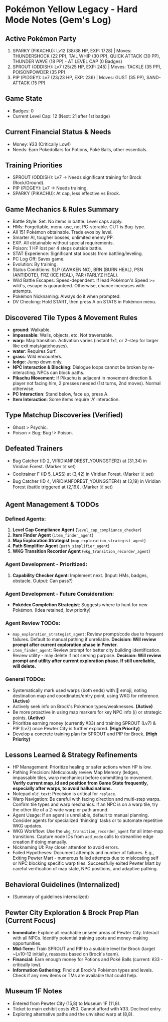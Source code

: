 # Pokémon Yellow Legacy - Hard Mode Notes (Gem's Log)

## Active Pokémon Party
1. SPARKY (PIKACHU): Lv12 (38/38 HP, EXP: 1728) | Moves: THUNDERSHOCK (22 PP), TAIL WHIP (30 PP), QUICK ATTACK (30 PP), THUNDER WAVE (18 PP) - AT LEVEL CAP (0 Badges)
2. SPROUT (ODDISH): Lv7 (25/25 HP, EXP: 245) | Moves: TACKLE (35 PP), POISONPOWDER (35 PP)
3. PIP (PIDGEY): Lv7 (23/23 HP, EXP: 236) | Moves: GUST (35 PP), SAND-ATTACK (15 PP)

## Game State
- Badges: 0
- Current Level Cap: 12 (Next: 21 after 1st badge)

## Current Financial Status & Needs
- Money: ¥33 (Critically Low!)
- Needs: Earn Pokedollars for Potions, Poké Balls, other essentials.

## Training Priorities
- SPROUT (ODDISH): Lv7 -> Needs significant training for Brock (Rock/Ground).
- PIP (PIDGEY): Lv7 -> Needs training.
- SPARKY (PIKACHU): At cap, less effective vs Brock.

## Game Mechanics & Rules Summary
- Battle Style: Set. No items in battle. Level caps apply.
- HMs: Forgettable, menu-use, not PC-storable. CUT is Bug-type.
- All 151 Pokémon obtainable. Trade evos by level.
- Smarter AI, tougher bosses, unlimited enemy PP.
- EXP. All obtainable without special requirements.
- Poison: 1 HP lost per 4 steps outside battle.
- STAT Experience: Significant stat boosts from battling/leveling.
- PC Log Off: Saves game.
- Evolution: By training.
- Status Conditions: SLP (AWAKENING), BRN (BURN HEAL), PSN (ANTIDOTE), FRZ (ICE HEAL), PAR (PARLYZ HEAL).
- Wild Battle Escapes: Speed-dependent. If lead Pokémon's Speed >= wild's, escape is guaranteed. Otherwise, chance increases with attempts.
- Pokémon Nicknaming: Always do it when prompted.
- DV Checking: Hold START, then press A on STATS in Pokémon menu.

## Discovered Tile Types & Movement Rules
- **ground**: Walkable.
- **impassable**: Walls, objects, etc. Not traversable.
- **warp**: Map transition. Activation varies (instant 1x1, or 2-step for larger like exit mats/gatehouses).
- **water**: Requires Surf.
- **grass**: Wild encounters.
- **ledge**: Jump down only.
- **NPC Interaction & Blocking**: Dialogue loops cannot be broken by re-interacting. NPCs can block paths.
- **Pikachu Movement**: If Pikachu is adjacent in movement direction & player not facing him, 2 presses needed (1st turns, 2nd moves). Normal otherwise.
- **PC Interaction**: Stand below, face up, press A.
- **Item Interaction**: Some items require 'A' interaction.

## Type Matchup Discoveries (Verified)
- Ghost > Psychic.
- Poison > Bug; Bug !> Poison.

## Defeated Trainers
- Bug Catcher (ID 2, VIRIDIANFOREST_YOUNGSTER2) at (31,34) in Viridian Forest. (Marker ☠️ set)
- Cooltrainer F (ID 5, LASS) at (3,42) in Viridian Forest. (Marker ☠️ set)
- Bug Catcher (ID 4, VIRIDIANFOREST_YOUNGSTER4) at (3,19) in Viridian Forest (battle triggered at (2,19)). (Marker ☠️ set)

## Agent Management & TODOs
### Defined Agents:
1.  **Level Cap Compliance Agent** (`level_cap_compliance_checker`)
2.  **Item Finder Agent** (`item_finder_agent`)
3.  **Map Exploration Strategist** (`map_exploration_strategist_agent`)
4.  **Path Simplifier Agent** (`path_simplifier_agent`)
5.  **WKG Transition Recorder Agent** (`wkg_transition_recorder_agent`)

### Agent Development - Prioritized:
1.  **Capability Checker Agent**: Implement next. (Input: HMs, badges, obstacle. Output: Can pass?)

### Agent Development - Future Consideration:
-   **Pokédex Completion Strategist**: Suggests where to hunt for new Pokémon. (Idea retained, low priority)

### Agent Review TODOs:
- `map_exploration_strategist_agent`: Review prompt/code due to frequent failures. Default to manual pathing if unreliable. **Decision: Will review prompt after current exploration phase in Pewter.**
- `item_finder_agent`: Review prompt for better city building identification. Review utility - may delete if not serving purpose. **Decision: Will review prompt and utility after current exploration phase. If still unreliable, will delete.**

### General TODOs:
- Systematically mark used warps (both ends) with 🚪 emoji, noting destination map and coordinates/entry point, using WKG for reference. **(Active)**
- Actively seek info on Brock's Pokémon types/weaknesses. **(Active)**
- Be more proactive in using map markers for key NPC info (ℹ️) or strategic points. **(Active)**
- Prioritize earning money (currently ¥33) and training SPROUT (Lv7) & PIP (Lv7) once Pewter City is further explored. **(High Priority)**
- Develop a concrete training plan for SPROUT and PIP for Brock. **(High Priority)**

## Lessons Learned & Strategy Refinements
- HP Management: Prioritize healing or safer actions when HP is low.
- Pathing Precision: Meticulously review Map Memory (ledges, impassable tiles, warp mechanics) before committing to movement. **Verify current map_id and position from Game State frequently, especially after warps, to avoid hallucinations.**
- Notepad `old_text`: Precision is critical for `replace`.
- Warp Navigation: Be careful with facing direction and multi-step warps. Confirm tile types and warp mechanics. If an NPC is on a warp tile, try the other tile of a 2-wide warp or path around.
- Agent Usage: If an agent is unreliable, default to manual planning. Consider agents for specialized 'thinking' tasks or to automate repetitive WKG updates.
- WKG Workflow: Use the `wkg_transition_recorder_agent` for all inter-map transitions. Capture node IDs from `add_node` calls to streamline edge creation if doing manually.
- Nicknaming UI: Pay closer attention to avoid errors.
- Failed Hypotheses: Document attempts and number of failures. E.g., Exiting Pewter Mart - numerous failed attempts due to mislocating self or NPC blocking specific warp tiles. Successfully exited Pewter Mart by careful verification of map state, NPC positions, and adaptive pathing.

## Behavioral Guidelines (Internalized)
- (Summary of guidelines internalized)

## Pewter City Exploration & Brock Prep Plan (Current Focus)
- **Immediate:** Explore all reachable unseen areas of Pewter City. Interact with all NPCs. Identify potential training spots and money-making opportunities.
- **Mid-Term:** Train SPROUT and PIP to a suitable level for Brock (target ~Lv10-12 initially, reassess based on Brock's team).
- **Financial:** Earn enough money for Potions and Poké Balls (current: ¥33 - critically low).
- **Information Gathering:** Find out Brock's Pokémon types and levels. Check if any new items or TMs are available that could help.

## Museum 1F Notes
- Entered from Pewter City (15,8) to Museum 1F (11,8).
- Ticket to main exhibit costs ¥50. Cannot afford with ¥33. Declined entry.
- Exploring alternative paths and the unvisited warp at (8,8).